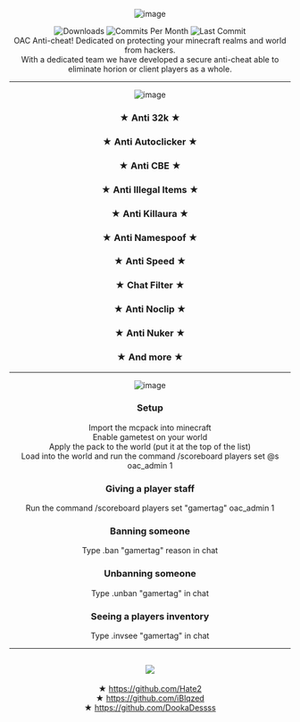 <div align="center">
  
  ![image](https://user-images.githubusercontent.com/90171285/188550819-ca982970-f832-4c58-b850-7836c10cabf0.png)

  <img src="https://img.shields.io/github/downloads/Hate2/OAC/total?style=plastic&logo=appveyor" alt="Downloads"/>
  <img src="https://img.shields.io/github/commit-activity/m/Hate2/OAC?style=plastic&logo=appveyor" alt="Commits Per Month"/>
  <img src="https://img.shields.io/github/last-commit/Hate2/OAC?style=plastic&logo=appveyor" alt="Last Commit"/><br>
  OAC Anti-cheat! Dedicated on protecting your minecraft realms and world from hackers.<br>
  With a dedicated team we have developed a secure anti-cheat able to eliminate horion or client players as a whole.


  ---

  ![image](https://user-images.githubusercontent.com/90171285/188550636-6bbc1ee2-9b95-4cdc-a982-d1554ddbaebf.png)


  ### ★ Anti 32k ★
  ### ★ Anti Autoclicker ★<br>
  ### ★ Anti CBE ★<br>
  ### ★ Anti Illegal Items ★<br>
  ### ★ Anti Killaura ★<br>
  ### ★ Anti Namespoof ★<br>
  ### ★ Anti Speed ★<br>
  ### ★ Chat Filter ★<br>
  ### ★ Anti Noclip ★<br>
  ### ★ Anti Nuker ★<br>
  ### ★ And more ★<br>


  ---

  ![image](https://user-images.githubusercontent.com/90171285/188550662-105b8150-96bf-4f02-ae51-e9ee2890d3fa.png)

  ### Setup
  Import the mcpack into minecraft<br>
  Enable gametest on your world<br>
  Apply the pack to the world (put it at the top of the list)<br>
  Load into the world and run the command /scoreboard players set @s oac_admin 1<br>

  ### Giving a player staff
  Run the command /scoreboard players set "gamertag" oac_admin 1<br>

  ### Banning someone
  Type .ban "gamertag" reason in chat<br>

  ### Unbanning someone
  Type .unban "gamertag" in chat<br>

  ### Seeing a players inventory
  Type .invsee "gamertag" in chat<br>


  ---

  ## <img src="https://media.discordapp.net/attachments/781201377455767582/1016465287798865930/43f0e64ad6780abacbc14c6bed9c86020e3be70fda39a3ee5e6b4b0d3255bfef95601890afd80709da39a3ee5e6b4b0d3255bfef95601890afd8070955cfa57ca9095705b0b1dc394fa5c1db.png">
  ★ https://github.com/Hate2<br>
  ★ https://github.com/iBlqzed<br>
  ★ https://github.com/DookaDessss
</div>
